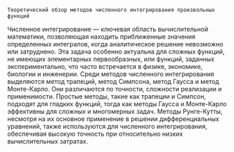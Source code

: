                                                                                                   Теоретический обзор методов численного интегрирования произвольных функций
Численное интегрирование — ключевая область вычислительной математики, позволяющая находить приближенные значения определенных интегралов, когда аналитическое решение невозможно или затруднено. Эта задача особенно актуальна для сложных функций, не имеющих элементарных первообразных, или функций, заданных экспериментально, что часто встречается в физике, экономике, биологии и инженерии.
Среди методов численного интегрирования выделяются метод трапеций, метод Симпсона, метод Гаусса и метод Монте-Карло. Они различаются по точности, сложности реализации и применимости. Простые методы, такие как трапеции и Симпсон, подходят для гладких функций, тогда как методы Гаусса и Монте-Карло эффективны для сложных и многомерных задач.
Методы Рунге-Кутты, несмотря на их основное применение в решении дифференциальных уравнений, также используются для численного интегрирования, обеспечивая высокую точность при относительно низких вычислительных затратах.
